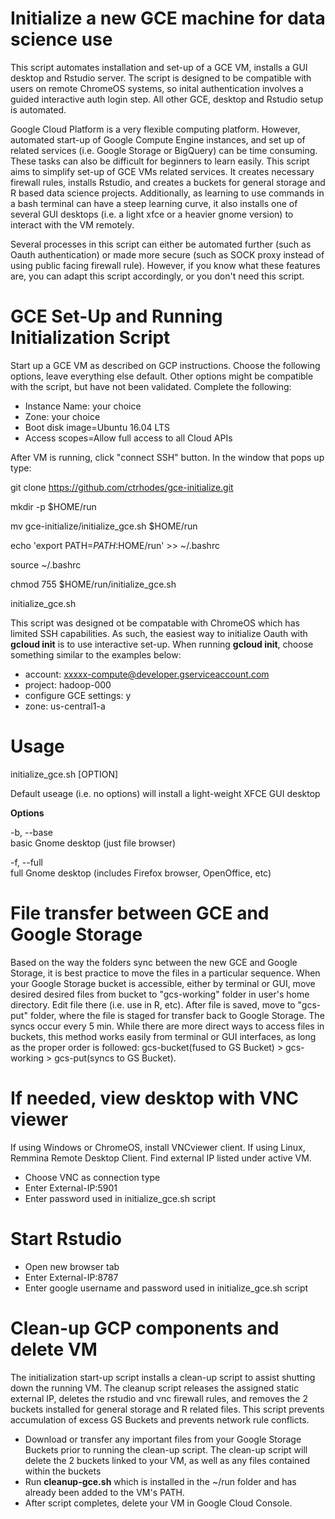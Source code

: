 # Initialize a new GCE machine for data science use
This script automates installation and set-up of a GCE VM, installs a GUI desktop and Rstudio server. The script is designed to be compatible with users on remote ChromeOS systems, so inital authentication involves a guided interactive auth login step. All other GCE, desktop and Rstudio setup is automated.

Google Cloud Platform is a very flexible computing platform. However, automated start-up of Google Compute Engine instances, and set up of related services (i.e. Google Storage or BigQuery) can be time consuming. These tasks can also be difficult for beginners to learn easily. This script aims to simplify set-up of GCE VMs related services. It creates necessary firewall rules, installs Rstudio, and creates a buckets for general storage and R based data science projects. Additionally, as learning to use commands in a bash terminal can have a steep learning curve, it also installs one of several GUI desktops (i.e. a light xfce or a heavier gnome version) to interact with the VM remotely.

Several processes in this script can either be automated further (such as Oauth authentication) or made more secure (such as SOCK proxy instead of using public facing firewall rule). However, if you know what these features are, you can adapt this script accordingly, or you don't need this script.

# GCE Set-Up and Running Initialization Script
Start up a GCE VM as described on GCP instructions. Choose the following options, leave everything else default. Other options might be compatible with the script, but have not been validated. Complete the following:
* Instance Name: your choice
* Zone: your choice
* Boot disk image=Ubuntu 16.04 LTS
* Access scopes=Allow full access to all Cloud APIs

After VM is running, click "connect SSH" button. In the window that pops up type:

git clone https://github.com/ctrhodes/gce-initialize.git

mkdir -p $HOME/run

mv gce-initialize/initialize_gce.sh $HOME/run

echo 'export PATH=$PATH:$HOME/run' >> ~/.bashrc

source ~/.bashrc

chmod 755 $HOME/run/initialize_gce.sh

initialize_gce.sh

This script was designed ot be compatable with ChromeOS which has limited SSH capabilities. As such, the easiest way to initialize Oauth with **gcloud init** is to use interactive set-up. When running **gcloud init**, choose something similar to the examples below:

* account: xxxxx-compute@developer.gserviceaccount.com
* project: hadoop-000
* configure GCE settings: y
* zone: us-central1-a

# Usage
initialize_gce.sh \[OPTION\]

Default useage (i.e. no options) will install a light-weight XFCE GUI desktop

**Options**

-b, --base  
basic Gnome desktop (just file browser)

-f, --full  
full Gnome desktop (includes Firefox browser, OpenOffice, etc)

# File transfer between GCE and Google Storage
Based on the way the folders sync between the new GCE and Google Storage, it is best practice to move the files in a particular sequence. When your Google Storage bucket is accessible, either by terminal or GUI, move desired desired files from bucket to "gcs-working" folder in user's home directory. Edit file there (i.e. use in R, etc). After file is saved, move to "gcs-put" folder, where the file is staged for transfer back to Google Storage. The syncs occur every 5 min. While there are more direct ways to access files in buckets, this method works easily from terminal or GUI interfaces, as long as the proper order is followed: gcs-bucket(fused to GS Bucket) > gcs-working > gcs-put(syncs to GS Bucket).

# If needed, view desktop with VNC viewer
If using Windows or ChromeOS, install VNCviewer client. If using Linux, Remmina Remote Desktop Client. Find external IP listed under active VM.
* Choose VNC as connection type
* Enter External-IP:5901
* Enter password used in initialize_gce.sh script

# Start Rstudio
* Open new browser tab
* Enter External-IP:8787
* Enter google username and password used in initialize_gce.sh script

# Clean-up GCP components and delete VM
The initialization start-up script installs a clean-up script to assist shutting down the running VM. The cleanup script releases the assigned static external IP, deletes the rstudio and vnc firewall rules, and removes the 2 buckets installed for general storage and R related files. This script prevents accumulation of excess GS Buckets and prevents network rule conflicts.
* Download or transfer any important files from your Google Storage Buckets prior to running the clean-up script. The clean-up script will delete the 2 buckets linked to your VM, as well as any files contained within the buckets
* Run **cleanup-gce.sh** which is installed in the ~/run folder and has already been added to the VM's PATH.
* After script completes, delete your VM in Google Cloud Console.
